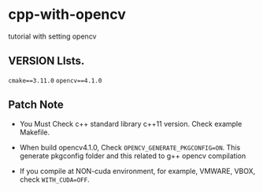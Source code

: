 # cpp-with-opencv
tutorial with setting opencv

## VERSION LIsts.

`cmake==3.11.0`
`opencv==4.1.0`

## Patch Note

- You Must Check c++ standard library c++11 version. Check example Makefile.

- When build opencv4.1.0, Check `OPENCV_GENERATE_PKGCONFIG=ON`. This generate pkgconfig folder and this related to g++ opencv compilation

- If you compile at NON-cuda environment, for example, VMWARE, VBOX, check `WITH_CUDA=OFF`.
